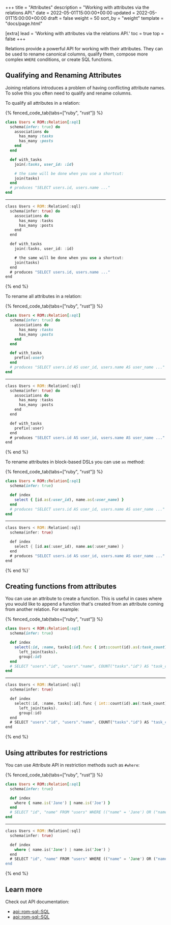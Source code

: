 +++
title = "Attributes"
description = "Working with attributes via the relations API."
date = 2022-05-01T15:00:00+00:00
updated = 2022-05-01T15:00:00+00:00
draft = false
weight = 50
sort_by = "weight"
template = "docs/page.html"

[extra]
lead = 'Working with attributes via the relations API.'
toc = true
top = false
+++

Relations provide a powerful API for working with their attributes. They can be used to rename
canonical columns, qualify them, compose more complex `WHERE` conditions, or create SQL functions.

## Qualifying and Renaming Attributes

Joining relations introduces a problem of having conflicting attribute names. To
solve this you often need to qualify and rename columns.

To qualify all attributes in a relation:

{% fenced_code_tab(tabs=["ruby", "rust"]) %}
```ruby
class Users < ROM::Relation[:sql]
  schema(infer: true) do
    associations do
      has_many :tasks
      has_many :posts
    end
  end

  def with_tasks
    join(:tasks, user_id: :id)

    # the same will be done when you use a shortcut:
    join(tasks)
  end
  # produces "SELECT users.id, users.name ..."
end
```
---
```rust
class Users < ROM::Relation[:sql]
  schema(infer: true) do
    associations do
      has_many :tasks
      has_many :posts
    end
  end

  def with_tasks
    join(:tasks, user_id: :id)

    # the same will be done when you use a shortcut:
    join(tasks)
  end
  # produces "SELECT users.id, users.name ..."
end
```
{% end %}

To rename all attributes in a relation:

{% fenced_code_tab(tabs=["ruby", "rust"]) %}
```ruby
class Users < ROM::Relation[:sql]
  schema(infer: true) do
    associations do
      has_many :tasks
      has_many :posts
    end
  end

  def with_tasks
    prefix(:user)
  end
  # produces "SELECT users.id AS user_id, users.name AS user_name ..."
end
```
---
```rust
class Users < ROM::Relation[:sql]
  schema(infer: true) do
    associations do
      has_many :tasks
      has_many :posts
    end
  end

  def with_tasks
    prefix(:user)
  end
  # produces "SELECT users.id AS user_id, users.name AS user_name ..."
end
```
{% end %}

To rename attributes in block-based DSLs you can use `as` method:

{% fenced_code_tab(tabs=["ruby", "rust"]) %}
```ruby
class Users < ROM::Relation[:sql]
  schema(infer: true)

  def index
    select { [id.as(:user_id), name.as(:user_name) }
  end
  # produces "SELECT users.id AS user_id, users.name AS user_name ..."
end
```
---
```rust
class Users < ROM::Relation[:sql]
  schema(infer: true)

  def index
    select { [id.as(:user_id), name.as(:user_name) }
  end
  # produces "SELECT users.id AS user_id, users.name AS user_name ..."
end
```
{% end %}`

## Creating functions from attributes

You can use an attribute to create a function. This is useful in cases where
you would like to append a function that's created from an attribute coming
from another relation. For example:

{% fenced_code_tab(tabs=["ruby", "rust"]) %}
```ruby
class Users < ROM::Relation[:sql]
  schema(infer: true)

  def index
    select(:id, :name, tasks[:id].func { int::count(id).as(:task_count) }).
      left_join(tasks).
      group(:id)
  end
  # SELECT "users"."id", "users"."name", COUNT("tasks"."id") AS "task_count" FROM "users" LEFT JOIN "tasks" ON ("users"."id" = "tasks"."user_id") GROUP BY "users"."id" ORDER BY "users"."id"
end
```
---
```rust
class Users < ROM::Relation[:sql]
  schema(infer: true)

  def index
    select(:id, :name, tasks[:id].func { int::count(id).as(:task_count) }).
      left_join(tasks).
      group(:id)
  end
  # SELECT "users"."id", "users"."name", COUNT("tasks"."id") AS "task_count" FROM "users" LEFT JOIN "tasks" ON ("users"."id" = "tasks"."user_id") GROUP BY "users"."id" ORDER BY "users"."id"
end
```
{% end %}

## Using attributes for restrictions

You can use Attribute API in restriction methods such as `#where`:

{% fenced_code_tab(tabs=["ruby", "rust"]) %}
```ruby
class Users < ROM::Relation[:sql]
  schema(infer: true)

  def index
    where { name.is('Jane') | name.is('Joe') }
  end
  # SELECT "id", "name" FROM "users" WHERE (("name" = 'Jane') OR ("name" = 'Joe')) ORDER BY "users"."id""
end
```
---
```rust
class Users < ROM::Relation[:sql]
  schema(infer: true)

  def index
    where { name.is('Jane') | name.is('Joe') }
  end
  # SELECT "id", "name" FROM "users" WHERE (("name" = 'Jane') OR ("name" = 'Joe')) ORDER BY "users"."id""
end
```
{% end %}

## Learn more

Check out API documentation:

* [api::rom-sql::SQL](Attribute)
* [api::rom-sql::SQL](Schema)
